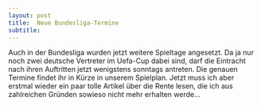 ```yaml
---
layout: post
title:  Neue Bundesliga-Termine
subtitle:  
---
```


Auch in der Bundesliga wurden jetzt weitere Spieltage angesetzt. Da ja nur noch zwei deutsche Vertreter im Uefa-Cup dabei sind, darf die Eintracht nach ihren Auftritten jetzt wenigstens sonntags antreten. Die genauen Termine findet ihr in Kürze in unserem Spielplan. Jetzt muss ich aber erstmal wieder ein paar tolle Artikel über die Rente lesen, die ich aus zahlreichen Gründen sowieso nicht mehr erhalten werde...


